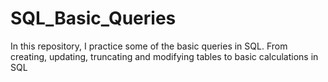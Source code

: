 # SQL_Basic_Queries
In this repository, I practice some of the basic queries in SQL. From creating, updating, truncating and modifying tables to basic calculations in SQL
